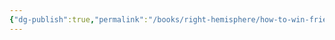 ```yaml
---
{"dg-publish":true,"permalink":"/books/right-hemisphere/how-to-win-friends-and-influence-people/","dgPassFrontmatter":true,"noteIcon":"","created":"","updated":""}
---
```


